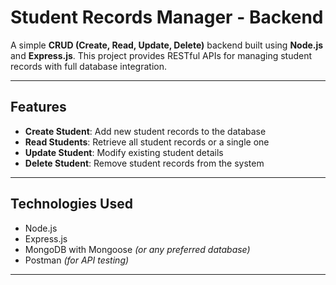# Student Records Manager - Backend

A simple **CRUD (Create, Read, Update, Delete)** backend built using **Node.js** and **Express.js**. This project provides RESTful APIs for managing student records with full database integration.

---

##  Features

- **Create Student**: Add new student records to the database  
- **Read Students**: Retrieve all student records or a single one  
- **Update Student**: Modify existing student details  
- **Delete Student**: Remove student records from the system  

---

## Technologies Used

- Node.js  
- Express.js  
- MongoDB with Mongoose *(or any preferred database)*  
- Postman *(for API testing)*  

---




 
 

